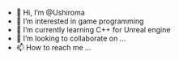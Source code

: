 - 👋 Hi, I’m @Ushiroma
- 👀 I’m interested in game programming
- 🌱 I’m currently learning C++ for Unreal engine
- 💞️ I’m looking to collaborate on ...
- 📫 How to reach me ...

<!---
Ushiroma/Ushiroma is a ✨ special ✨ repository because its `README.md` (this file) appears on your GitHub profile.
You can click the Preview link to take a look at your changes.
--->
